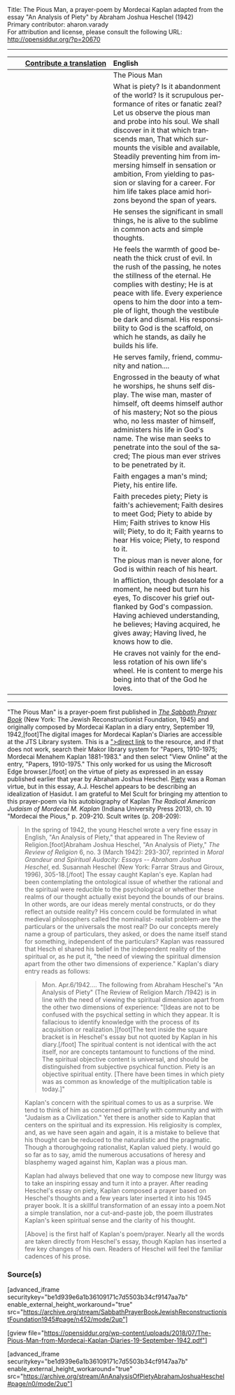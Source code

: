 <html>
<head></head>
<body>
Title: The Pious Man, a prayer-poem by Mordecai Kaplan adapted from the essay "An Analysis of Piety" by Abraham Joshua Heschel (1942)<br />
Primary contributor: aharon.varady<br />
For attribution and license, please consult the following URL: <a href="http://opensiddur.org/?p=20670">http://opensiddur.org/?p=20670</a>
<p />
<hr />

<table style="margin-left: auto;margin-right: auto;" class="draggable">
<thead><tr><th id="x" style="text-align: right;"><a href="/contributing/upload/">Contribute a translation</a></th><th style="text-align: left;">English</th></tr></thead>
<tbody>
<tr><td style="vertical-align:top;" width="46%">
<div class="liturgy" lang="he">

</span></div></td>
 
<td style="vertical-align:top;" width="53%">
<div class="english" lang="en">
The Pious Man
</div></td></tr>


<tr><td style="vertical-align:top;" width="46%">
<div class="liturgy" lang="he">

</span></div></td>
 
<td style="vertical-align:top;" width="53%">
<div class="english" lang="en">
What is piety? Is it abandonment of the world?
Is it scrupulous performance of rites or fanatic zeal?
Let us observe the pious man and probe into his soul.
We shall discover in it that which transcends man,
That which surmounts the visible and available,
Steadily preventing him from immersing himself in sensation or ambition,
From yielding to passion or slaving for a career.
For him life takes place amid horizons beyond the span of years.
</div></td></tr>


<tr><td style="vertical-align:top;" width="46%">
<div class="liturgy" lang="he">

</span></div></td>
 
<td style="vertical-align:top;" width="53%">
<div class="english" lang="en">
He senses the significant in small things, he is alive to the sublime in common acts and simple thoughts.
</div></td></tr>


<tr><td style="vertical-align:top;" width="46%">
<div class="liturgy" lang="he">

</span></div></td>
 
<td style="vertical-align:top;" width="53%">
<div class="english" lang="en">
He feels the warmth of good beneath the thick crust of evil.
In the rush of the passing, he notes the stillness of the eternal.
He complies with destiny; He is at peace with life.
Every experience opens to him the door into a temple of light, though the vestibule be dark and dismal.
His responsibility to God is the scaffold, on which he stands, as daily he builds his life.
</div></td></tr>


<tr><td style="vertical-align:top;" width="46%">
<div class="liturgy" lang="he">

</span></div></td>
 
<td style="vertical-align:top;" width="53%">
<div class="english" lang="en">
He serves family, friend, community and nation....
</div></td></tr>


<tr><td style="vertical-align:top;" width="46%">
<div class="liturgy" lang="he">

</span></div></td>
 
<td style="vertical-align:top;" width="53%">
<div class="english" lang="en">
Engrossed in the beauty of what he worships, he shuns self display.
The wise man, master of himself, oft deems himself author of his mastery;
Not so the pious who, no less master of himself, administers his life in God's name.
The wise man seeks to penetrate into the soul of the sacred;
The pious man ever strives to be penetrated by it.
</div></td></tr>


<tr><td style="vertical-align:top;" width="46%">
<div class="liturgy" lang="he">

</span></div></td>
 
<td style="vertical-align:top;" width="53%">
<div class="english" lang="en">
Faith engages a man's mind;
Piety, his entire life.
</div></td></tr>


<tr><td style="vertical-align:top;" width="46%">
<div class="liturgy" lang="he">

</span></div></td>
 
<td style="vertical-align:top;" width="53%">
<div class="english" lang="en">
Faith precedes piety; Piety is faith's achievement;
Faith desires to meet God; Piety to abide by Him;
Faith strives to know His will; Piety, to do it;
Faith yearns to hear His voice; Piety, to respond to it.
</div></td></tr>


<tr><td style="vertical-align:top;" width="46%">
<div class="liturgy" lang="he">

</span></div></td>
 
<td style="vertical-align:top;" width="53%">
<div class="english" lang="en">
The pious man is never alone, for God is within reach of his heart.
</div></td></tr>


<tr><td style="vertical-align:top;" width="46%">
<div class="liturgy" lang="he">

</span></div></td>
 
<td style="vertical-align:top;" width="53%">
<div class="english" lang="en">
In affliction, though desolate for a moment, he need but turn his eyes,
To discover his grief outflanked by God's compassion.
Having achieved understanding, he believes;
Having acquired, he gives away;
Having lived, he knows how to die.
</div></td></tr>


<tr><td style="vertical-align:top;" width="46%">
<div class="liturgy" lang="he">

</span></div></td>
 
<td style="vertical-align:top;" width="53%">
<div class="english" lang="en">
He craves not vainly for the endless rotation of his own life's wheel.
He is content to merge his being into that of the God he loves.
</div></td></tr>
</tbody></table>

<hr />

"The Pious Man" is a prayer-poem first published in <em><a href="https://opensiddur.org/compilations/siddurim/sabbath-prayer-book-by-mordecai-kaplan-1945/">The Sabbath Prayer Book</a></em> (New York: The Jewish Reconstructionist Foundation, 1945) and originally composed by Mordecai Kaplan in a diary entry, September 19, 1942,[foot]The digital images for Mordecai Kaplan's Diaries are accessible at the JTS Library system. This is a <a href="http://sylvester.jtsa.edu:1801/view/action/singleViewer.do?dvs=1531515968280~992&locale=en_US&VIEWER_URL=/view/action/singleViewer.do?&DELIVERY_RULE_ID=10&search_terms=Kaplan%20diaries&adjacency=N&application=DIGITOOL-3&frameId=1&usePid1=true&usePid2=true">">direct link</a> to the resource, and if that does not work, search their Makor library system for "Papers, 1910-1975; Mordecai Menahem Kaplan 1881-1983." and then select "View Online" at the entry, "Papers, 1910-1975." This only worked for us using the Microsoft Edge browser.[/foot] on the virtue of piety as expressed in an essay published earlier that year by Abraham Joshua Heschel. <a href="https://en.wikipedia.org/wiki/Piety">Piety</a> was a Roman virtue, but in this essay, A.J. Heschel appears to be describing an idealization of Ḥasidut. I am grateful to Mel Scult for bringing my attention to this prayer-poem via his autobiography of Kaplan <em>The Radical American Judaism of Mordecai M. Kaplan</em> (Indiana University Press 2013), ch. 10 "Mordecai the Pious," p. 209-210. Scult writes (p. 208-209):

<blockquote>In the spring of 1942, the young Heschel wrote a very fine essay in English, "An Analysis of Piety," that appeared in The Review of Religion.[foot]Abraham Joshua Heschel, "An Analysis of Piety," <em>The Review of Religion</em> 6, no. 3 (March 1942): 293-307, reprinted in <em>Moral Grandeur and Spiritual Audacity: Essays -- Abraham Joshua Heschel</em>, ed. Susannah Heschel (New York: Farrar Straus and Giroux, 1996), 305-18.[/foot] The essay caught Kaplan's eye. Kaplan had been contemplating the ontological issue of whether the rational and the spiritual were reducible to the psychological or whether these realms of our thought actually exist beyond the bounds of our brains. In other words, are our ideas merely mental constructs, or do they reflect an outside reality? His concern could be formulated in what medieval philosophers called the nominalist- realist problem-are the particulars or the universals the most real? Do our concepts merely name a group of particulars, they asked, or does the name itself stand for something, independent of the particulars? Kaplan was reassured that Hesch el shared his belief in the independent reality of the spiritual or, as he put it, "the need of viewing the spiritual dimension apart from the other two dimensions of experience." Kaplan's diary entry reads as follows:

<blockquote>Mon. Apr.6/1942.... The following from Abraham Heschel's "An Analysis of Piety" (The Review of Religion March /1942) is in line with the need of viewing the spiritual dimension apart from the other two dimensions of experience: "[Ideas are not to be confused with the psychical setting in which they appear. It is fallacious to identify knowledge with the process of its acquisition or realization.][foot]The text inside the square bracket is in Heschel's essay but not quoted by Kaplan in his diary.[/foot] The spiritual content is not identical with the act itself, nor are concepts tantamount to functions of the mind. The spiritual objective content is universal, and should be distinguished from subjective psychical function. Piety is an objective spiritual entity. [There have been times in which piety was as common as knowledge of the multiplication table is today.]"</blockquote>

Kaplan's concern with the spiritual comes to us as a surprise. We tend to think of him as concerned primarily with community and with "Judaism as a Civilization." Yet there is another side to Kaplan that centers on the spiritual and its expression. His religiosity is complex, and, as we have seen again and again, it is a mistake to believe that his thought can be reduced to the naturalistic and the pragmatic. Though a thoroughgoing rationalist, Kaplan valued piety. I would go so far as to say, amid the numerous accusations of heresy and blasphemy waged against him, Kaplan was a pious man.

Kaplan had always believed that one way to compose new liturgy was to take an inspiring essay and turn it into a prayer. After reading Heschel's essay on piety, Kaplan composed a prayer based on Heschel's thoughts and a few years later inserted it into his 1945 prayer book. It is a skillful transformation of an essay into a poem.Not a simple translation, nor a cut-and-paste job, the poem illustrates Kaplan's keen spiritual sense and the clarity of his thought.

[Above] is the first half of Kaplan's poem/prayer. Nearly all the words are taken directly from Heschel's essay, though Kaplan has inserted a few key changes of his own. Readers of Heschel will feel the familiar cadences of his prose.</blockquote>


<h3>Source(s)</h3>

[advanced_iframe securitykey="be1d939e6a1b36109171c7d5503b34cf9147aa7b" enable_external_height_workaround="true" src="https://archive.org/stream/SabbathPrayerBookJewishReconstructionistFoundation1945#page/n452/mode/2up"]

[gview file="https://opensiddur.org/wp-content/uploads/2018/07/The-Pious-Man-from-Mordecai-Kaplan-Diaries-19-September-1942.pdf"]

[advanced_iframe securitykey="be1d939e6a1b36109171c7d5503b34cf9147aa7b" enable_external_height_workaround="true" src="https://archive.org/stream/AnAnalysisOfPietyAbrahamJoshuaHeschel#page/n0/mode/2up"]

</body>
</html>